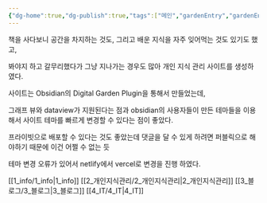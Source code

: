 ```yaml
---
{"dg-home":true,"dg-publish":true,"tags":["메인","gardenEntry","gardenEntry"],"date created":"2022-12-27T23:38:31+09:00","date updated":"2023-06-17T22:38:50+09:00","permalink":"/digitalGarden/","dgPassFrontmatter":true,"noteIcon":""}
---
```



책을 사다보니 공간을 차지하는 것도, 그리고 배운 지식을 자주 잊어먹는 것도 있기도 했고,

봐야지 하고 갈무리했다가 그냥 지나가는 경우도 많아 개인 지식 관리 사이트를 생성하였다.


사이트는  Obsidian의 Digital Garden Plugin을 통해서 만들었는데,

그래프 뷰와 dataview가 지원된다는 점과 obsidian의 사용자들이 만든 테마들을 이용해서 사이트 테마를 빠르게 변경할 수 있다는 점이 좋았다.

프라이빗으로 배포할 수 있다는 것도 좋았는데 댓글을 달 수 있게 하려면 퍼블릭으로 해야하기 때문에 이건 어쩔 수 없는 듯

테마 변경 오류가 있어서 netlify에서 vercel로 변경을 진행 하였다.


 [[1_info/1_info\|1_info]]
 [[2_개인지식관리/2_개인지식관리\|2_개인지식관리]]
 [[3_블로그/3_블로그\|3_블로그]]
 [[4_IT/4_IT\|4_IT]]



<script src="https://giscus.app/client.js"
        data-repo="2zseer/obsidian-digital-garden"
        data-repo-id="R_kgDOI_Ty6w"
        data-category="General"
        data-category-id="DIC_kwDOI_Ty684CUSXy"
        data-mapping="pathname"
        data-strict="0"
        data-reactions-enabled="1"
        data-emit-metadata="0"
        data-input-position="bottom"
        data-theme="dark"
        data-lang="ko"
        crossorigin="anonymous"
        async>
</script>
